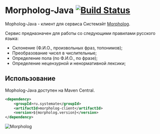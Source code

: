 # Morpholog-Java [![Build Status](https://travis-ci.org/systemate/morpholog-java.png?branch=master)](https://travis-ci.org/systemate/morpholog-java)

Mopholog-Java - клиент для сервиса Системэйт [Morpholog](http://systemate.ru/products/morpholog).

Сервис предназначен для работы со следующими правилами русского языка:
* Склонение (Ф.И.О., произвольных фраз, топонимов);
* Преобразование чисел в числительные;
* Определение пола (по Ф.И.О., по фразе);
* Определение нецензурной и ненормативной лексики;

Использование
-------------

Mopholog-Java доступен на Maven Central.

```xml
<dependency>
    <groupId>ru.systemate</groupId>
    <artifactId>morpholog-client</artifactId>
    <version>${morpholog.version}</version>
</dependency>
```

![Morpholog](http://systemate.ru/img/products/morpholog.png)